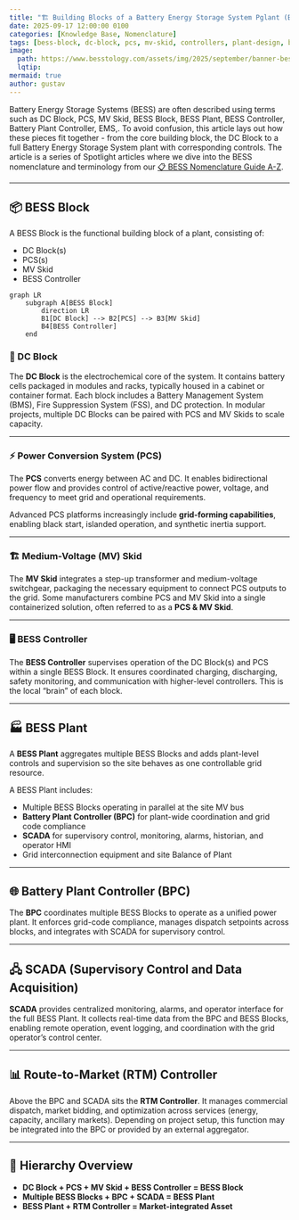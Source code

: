```yaml
---
title: "🏗️ Building Blocks of a Battery Energy Storage System Pglant (BESS Plant)"
date: 2025-09-17 12:00:00 0100
categories: [Knowledge Base, Nomenclature]
tags: [bess-block, dc-block, pcs, mv-skid, controllers, plant-design, bess-plant scada]
image:
  path: https://www.besstology.com/assets/img/2025/september/banner-bess-building-blocks.png
  lqtip:
mermaid: true
author: gustav
---
```


Battery Energy Storage Systems (BESS) are often described using terms such as DC Block, PCS, MV Skid, BESS Block, BESS Plant, BESS Controller, Battery Plant Controller, EMS,. To avoid confusion, this article lays out how these pieces fit together - from the core building block, the DC Block to a full Battery Energy Storage System plant with corresponding controls. The article is a series of Spotlight articles where we dive into the BESS nomenclature and terminology from our [📋 BESS Nomenclature Guide A-Z](https://www.besstology.com/posts/knowledge-base-nomenclature/).

---

## 📦 BESS Block  
A BESS Block is the functional building block of a plant, consisting of:  
- DC Block(s)  
- PCS(s)  
- MV Skid  
- BESS Controller  

```mermaid
graph LR
    subgraph A[BESS Block]
        direction LR
        B1[DC Block] --> B2[PCS] --> B3[MV Skid]
        B4[BESS Controller]
    end
```



### 🔋 DC Block  
The **DC Block** is the electrochemical core of the system. It contains battery cells packaged in modules and racks, typically housed in a cabinet or container format. Each block includes a Battery Management System (BMS), Fire Suppression System (FSS), and DC protection. In modular projects, multiple DC Blocks can be paired with PCS and MV Skids to scale capacity.

---

### ⚡ Power Conversion System (PCS)  
The **PCS** converts energy between AC and DC. It enables bidirectional power flow and provides control of active/reactive power, voltage, and frequency to meet grid and operational requirements.  

Advanced PCS platforms increasingly include **grid-forming capabilities**, enabling black start, islanded operation, and synthetic inertia support.

---

### 🏗️ Medium-Voltage (MV) Skid  
The **MV Skid** integrates a step-up transformer and medium-voltage switchgear, packaging the necessary equipment to connect PCS outputs to the grid. Some manufacturers combine PCS and MV Skid into a single containerized solution, often referred to as a **PCS & MV Skid**.

---

### 🖥️ BESS Controller  
The **BESS Controller** supervises operation of the DC Block(s) and PCS within a single BESS Block. It ensures coordinated charging, discharging, safety monitoring, and communication with higher-level controllers. This is the local “brain” of each block.

---

## 🏭 BESS Plant  
A **BESS Plant** aggregates multiple BESS Blocks and adds plant-level controls and supervision so the site behaves as one controllable grid resource.  

A BESS Plant includes:  
- Multiple BESS Blocks operating in parallel at the site MV bus  
- **Battery Plant Controller (BPC)** for plant-wide coordination and grid code compliance  
- **SCADA** for supervisory control, monitoring, alarms, historian, and operator HMI  
- Grid interconnection equipment and site Balance of Plant  

---

## 🌐 Battery Plant Controller (BPC)  
The **BPC** coordinates multiple BESS Blocks to operate as a unified power plant. It enforces grid-code compliance, manages dispatch setpoints across blocks, and integrates with SCADA for supervisory control.

---

## 🖧 SCADA (Supervisory Control and Data Acquisition)  
**SCADA** provides centralized monitoring, alarms, and operator interface for the full BESS Plant. It collects real-time data from the BPC and BESS Blocks, enabling remote operation, event logging, and coordination with the grid operator’s control center.

---

## 📊 Route-to-Market (RTM) Controller  
Above the BPC and SCADA sits the **RTM Controller**. It manages commercial dispatch, market bidding, and optimization across services (energy, capacity, ancillary markets). Depending on project setup, this function may be integrated into the BPC or provided by an external aggregator.

---

## 🔎 Hierarchy Overview  

- **DC Block + PCS + MV Skid + BESS Controller = BESS Block**  
- **Multiple BESS Blocks + BPC + SCADA = BESS Plant**  
- **BESS Plant + RTM Controller = Market-integrated Asset**
